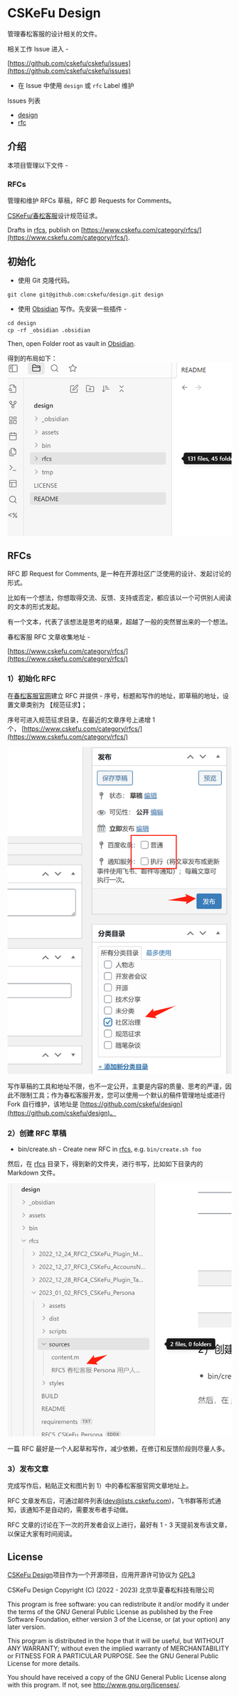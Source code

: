 # CSKeFu Design

管理春松客服的设计相关的文件。

相关工作 Issue 进入 - 

[https://github.com/cskefu/cskefu/issues](https://github.com/cskefu/cskefu/issues)

* 在 Issue 中使用 `design` 或 `rfc` Label 维护

Issues 列表

* [design](https://github.com/cskefu/cskefu/issues?q=label%3Adesign)
* [rfc](https://github.com/cskefu/cskefu/issues?q=label%3Arfc)

## 介绍
本项目管理以下文件 -

### RFCs

管理和维护 RFCs 草稿，RFC 即 Requests for Comments。

[CSKeFu/春松客服](https//www.cskefu)设计规范征求。

Drafts in [rfcs](./rfcs), publish on [https://www.cskefu.com/category/rfcs/](https://www.cskefu.com/category/rfcs/).

## 初始化

* 使用 Git 克隆代码。

```
git clone git@github.com:cskefu/design.git design
```

* 使用 [Obsidian](https://obsidian.md/) 写作。先安装一些插件 -

```
cd design
cp -rf _obsidian .obsidian
```

Then, open Folder root as vault in [Obsidian](https://obsidian.md/).

得到的布局如下：
![](assets/media/sceenshoot_20230103152716.png)


## RFCs

RFC 即 Request for Comments, 是一种在开源社区广泛使用的设计、发起讨论的形式。

比如有一个想法，你想取得交流、反馈、支持或否定，都应该以一个可供别人阅读的文本的形式发起。

有一个文本，代表了该想法是思考的结果，超越了一般的突然冒出来的一个想法。

  

春松客服 RFC 文章收集地址 -

[https://www.cskefu.com/category/rfcs/](https://www.cskefu.com/category/rfcs/)


### 1）初始化 RFC

在[春松客服官网](https://www.cskefu.com/admin)建立 RFC 并提供 - 序号，标题和写作的地址，即草稿的地址，设置文章类别为 【规范征求】；

序号可进入规范征求目录，在最近的文章序号上递增 1 个， [https://www.cskefu.com/category/rfcs/](https://www.cskefu.com/category/rfcs/)

![](assets/media/sceenshoot_20230103153847.png)

写作草稿的工具和地址不限，也不一定公开，主要是内容的质量、思考的严谨，因此不限制工具；作为春松客服开发，您可以使用一个默认的稿件管理地址或进行 Fork 自行维护，该地址是 [https://github.com/cskefu/design](https://github.com/cskefu/design)。

### 2）创建 RFC 草稿

* bin/create.sh - Create new RFC in [rfcs](./rfcs/), e.g. `bin/create.sh foo`

然后，在 [rfcs](./rfcs) 目录下，得到新的文件夹，进行书写，比如如下目录内的 Markdown 文件。

![](assets/media/sceenshoot_20230103153947.png)

一篇 RFC 最好是一个人起草和写作，减少依赖，在修订和反馈阶段则尽量人多。

### 3）发布文章

完成写作后，粘贴正文和图片到 1）中的春松客服官网文章地址上。

RFC 文章发布后，可通过邮件列表([dev@lists.cskefu.com](mailto:dev@lists.cskefu.com))，飞书群等形式通知，该通知不是自动的，需要发布者手动做。

RFC 文章的讨论在下一次的开发者会议上进行，最好有 1 - 3 天提前发布该文章，以保证大家有时间阅读。


## License

[CSKeFu Design](https://github.com/cskefu/design)项目作为一个开源项目，应用开源许可协议为 [GPL3](./LICENSE)

CSKeFu Design
Copyright (C) (2022 - 2023)  北京华夏春松科技有限公司

This program is free software: you can redistribute it and/or modify
it under the terms of the GNU General Public License as published by
the Free Software Foundation, either version 3 of the License, or
(at your option) any later version.

This program is distributed in the hope that it will be useful,
but WITHOUT ANY WARRANTY; without even the implied warranty of
MERCHANTABILITY or FITNESS FOR A PARTICULAR PURPOSE.  See the
GNU General Public License for more details.

You should have received a copy of the GNU General Public License
along with this program.  If not, see <http://www.gnu.org/licenses/>.
